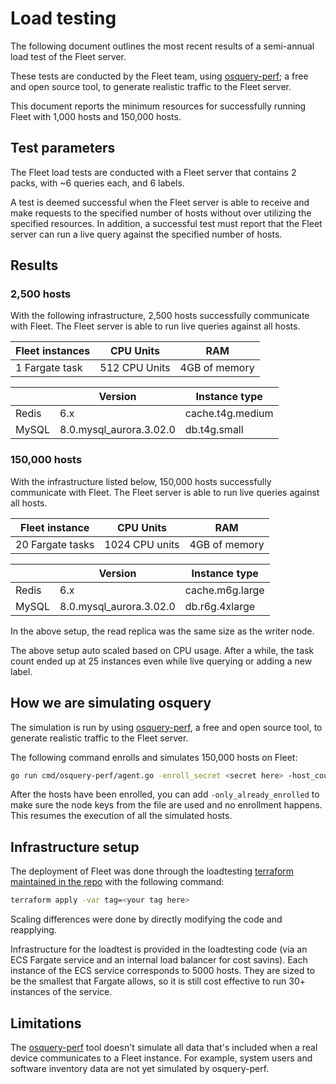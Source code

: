 # Load testing

The following document outlines the most recent results of a semi-annual load test of the Fleet server. 

These tests are conducted by the Fleet team, using [osquery-perf](https://github.com/fleetdm/fleet/tree/main/cmd/osquery-perf); a free and open source tool, to generate realistic traffic to the Fleet server.

This document reports the minimum resources for successfully running Fleet with 1,000 hosts and 150,000 hosts.

## Test parameters

The Fleet load tests are conducted with a Fleet server that contains 2 packs, with ~6 queries each, and 6 labels.

A test is deemed successful when the Fleet server is able to receive and make requests to the specified number of hosts without over utilizing the specified resources. In addition, a successful test must report that the Fleet server can run a live query against the specified number of hosts.

## Results

### 2,500 hosts

With the following infrastructure, 2,500 hosts successfully communicate with Fleet. The Fleet server is able to run live queries against all hosts.

| Fleet instances | CPU Units     | RAM           |
|-----------------|---------------|---------------|
| 1 Fargate task  | 512 CPU Units | 4GB of memory |

| &#8203; | Version                 | Instance type    |
|---------|-------------------------|------------------|
| Redis   | 6.x                     | cache.t4g.medium |
| MySQL   | 8.0.mysql_aurora.3.02.0 | db.t4g.small     |

### 150,000 hosts

With the infrastructure listed below, 150,000 hosts successfully communicate with Fleet. The Fleet server is able to run live queries against all hosts.

| Fleet instance   | CPU Units      | RAM           |
|------------------|----------------|---------------|
| 20 Fargate tasks | 1024 CPU units | 4GB of memory |

| &#8203; | Version                 | Instance type   |
|---------|-------------------------|-----------------|
| Redis   | 6.x                     | cache.m6g.large |
| MySQL   | 8.0.mysql_aurora.3.02.0 | db.r6g.4xlarge  |

In the above setup, the read replica was the same size as the writer node.

The above setup auto scaled based on CPU usage. After a while, the task count ended up at 25 instances even while live querying or adding a new label.

## How we are simulating osquery

The simulation is run by using [osquery-perf](https://github.com/fleetdm/fleet/tree/main/cmd/osquery-perf), a free and open source tool, to generate realistic traffic to the Fleet server.

The following command enrolls and simulates 150,000 hosts on Fleet:

```bash
go run cmd/osquery-perf/agent.go -enroll_secret <secret here> -host_count 150000 -server_url <server URL here> -node_key_file nodekeys
```

After the hosts have been enrolled, you can add `-only_already_enrolled` to make sure the node keys from the file are used and no enrollment happens. This resumes the execution of all the simulated hosts.

## Infrastructure setup

The deployment of Fleet was done through the loadtesting [terraform maintained in the repo](https://github.com/fleetdm/fleet/tree/main/tools/loadtesting/terraform) with the following command:

```bash
terraform apply -var tag=<your tag here>
```

Scaling differences were done by directly modifying the code and reapplying.

Infrastructure for the loadtest is provided in the loadtesting code (via an ECS Fargate service and an internal load balancer for cost savins). Each instance of the ECS service corresponds to 5000 hosts.
They are sized to be the smallest that Fargate allows, so it is still cost effective to run 30+ instances of the service.

## Limitations

The [osquery-perf](https://github.com/fleetdm/fleet/tree/main/cmd/osquery-perf) tool doesn't simulate all data that's included when a real device communicates to a Fleet instance. For example, system users and software inventory data are not yet simulated by osquery-perf.

<meta name="maintainedBy" value="lukeheath">
<meta name="description" value="This page outlines the most recent results of a semi-annual load test of the Fleet server.">
